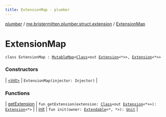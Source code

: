 ```yaml
---
title: ExtensionMap - plumber
---
```


[plumber](../../index.html) / [me.bristermitten.plumber.struct.extension](../index.html) / [ExtensionMap](./index.html)

# ExtensionMap

`class ExtensionMap : `[`MutableMap`](https://kotlinlang.org/api/latest/jvm/stdlib/kotlin.collections/-mutable-map/index.html)`<`[`Class`](https://docs.oracle.com/javase/6/docs/api/java/lang/Class.html)`<out `[`Extension`](../-extension.html)`<*>>, `[`Extension`](../-extension.html)`<*>>`

### Constructors

| [&lt;init&gt;](-init-.html) | `ExtensionMap(injector: Injector)` |

### Functions

| [getExtension](get-extension.html) | `fun getExtension(extension: `[`Class`](https://docs.oracle.com/javase/6/docs/api/java/lang/Class.html)`<out `[`Extension`](../-extension.html)`<*>>): `[`Extension`](../-extension.html)`<*>` |
| [init](init.html) | `fun init(owner: `[`Extendable`](../-extendable/index.html)`<*, *>): `[`Unit`](https://kotlinlang.org/api/latest/jvm/stdlib/kotlin/-unit/index.html) |

